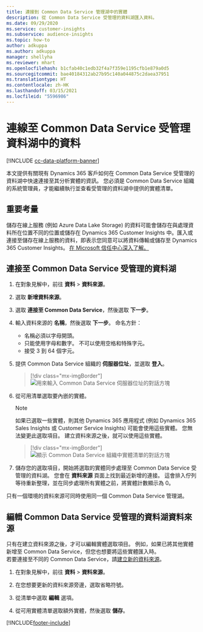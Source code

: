 ```yaml
---
title: 連接到 Common Data Service 管理湖中的實體
description: 從 Common Data Service 受管理的資料湖匯入資料。
ms.date: 09/29/2020
ms.service: customer-insights
ms.subservice: audience-insights
ms.topic: how-to
author: adkuppa
ms.author: adkuppa
manager: shellyha
ms.reviewer: mhart
ms.openlocfilehash: b1cfab40c1edb32f4a7f359e1195cfb1e879a0d5
ms.sourcegitcommit: bae40184312ab27b95c140a044875c2daea37951
ms.translationtype: HT
ms.contentlocale: zh-HK
ms.lasthandoff: 03/15/2021
ms.locfileid: "5596986"
---
```

# <a name="connect-to-data-in-a-common-data-service-managed-data-lake"></a>連線至 Common Data Service 受管理資料湖中的資料

[!INCLUDE [cc-data-platform-banner](../includes/cc-data-platform-banner.md)]

本文提供有關現有 Dynamics 365 客戶如何在 Common Data Service 受管理的資料湖中快速連接至其分析實體的資訊。 您必須是 Common Data Service 組織的系統管理員，才能繼續執行並查看受管理的資料湖中提供的實體清單。

## <a name="important-considerations"></a>重要考量

儲存在線上服務 (例如 Azure Data Lake Storage) 的資料可能會儲存在與處理資料所在位置不同的位置或儲存在 Dynamics 365 Customer Insights 中。匯入或連接至儲存在線上服務的資料，即表示您同意可以將資料傳輸或儲存至 Dynamics 365 Customer Insights。 [在 Microsoft 信任中心深入了解。](https://www.microsoft.com/trust-center)

## <a name="connect-to-a-common-data-service-managed-lake"></a>連接至 Common Data Service 受管理的資料湖

1. 在對象見解中，前往 **資料** > **資料來源**。

2. 選取 **新增資料來源**。

3. 選取 **連接至 Common Data Service**，然後選取 **下一步**。

4. 輸入資料來源的 **名稱**，然後選取 **下一步**。 命名方針： 
   - 名稱必須以字母開頭。
   - 只能使用字母和數字。 不可以使用空格和特殊字元。
   - 接受 3 到 64 個字元。

5. 提供 Common Data Service 組織的 **伺服器位址**，並選取 **登入**。

   > [!div class="mx-imgBorder"]
   > ![用來輸入 Common Data Service 伺服器位址的對話方塊](media/enter-CDS-org-details.png)

6. 從可用清單選取要內嵌的實體。    

   > [!NOTE]
   > 如果已選取一些實體，則其他 Dynamics 365 應用程式 (例如 Dynamics 365 Sales Insights 或 Customer Service Insights) 可能會使用這些實體。 您無法變更此選取項目。 建立資料來源之後，就可以使用這些實體。

   > [!div class="mx-imgBorder"]
   > ![顯示 Common Data Service 組織中實體清單的對話方塊](media/select-analytical-entities.png)

7. 儲存您的選取項目，開始將選取的實體同步處理至 Common Data Service 受管理的資料湖。 您會在 **資料來源** 頁面上找到最近新增的連接。 這會排入佇列等待重新整理，並在同步處理所有實體之前，將實體計數顯示為 0。

只有一個環境的資料來源可同時使用同一個 Common Data Service 管理湖。

## <a name="edit-a-common-data-service-managed-lake-data-source"></a>編輯 Common Data Service 受管理的資料湖資料來源

只有在建立資料來源之後，才可以編輯實體選取項目。 例如，如果已將其他實體新增至 Common Data Service，但您也想要將這些實體匯入時。    
若要連接至不同的 Common Data Service，請[建立新的資料來源](#connect-to-a-common-data-service-managed-lake)。

1. 在對象見解中，前往 **資料** > **資料來源**。

2. 在您想要更新的資料來源旁邊，選取省略符號。

3. 從清單中選取 **編輯** 選項。

4. 從可用實體清單選取額外實體，然後選取 **儲存**。


[!INCLUDE[footer-include](../includes/footer-banner.md)]